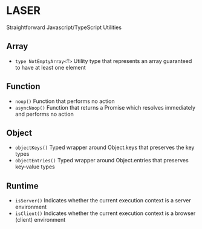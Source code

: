 # LASER

Straightforward Javascript/TypeScript Utilities

## Array

- `type NotEmptyArray<T>` Utility type that represents an array guaranteed to have at least one element

## Function

- `noop()` Function that performs no action
- `asyncNoop()` Function that returns a Promise which resolves immediately and performs no action

## Object

- `objectKeys()` Typed wrapper around Object.keys that preserves the key types
- `objectEntries()` Typed wrapper around Object.entries that preserves key‑value types

## Runtime

- `isServer()` Indicates whether the current execution context is a server environment
- `isClient()` Indicates whether the current execution context is a browser (client) environment
